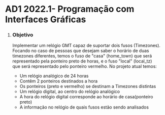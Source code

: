 # AD1 2022.1- Programação com Interfaces Gráficas

<ol>
  <li><h3>Objetivo</h3></li>
  Implementar um relógio GMT capaz de suportar dois fusos (Timezones).
  Focando no caso de pessoas que desejam saber o horário de duas timezones diferentes, temos o fuso de "casa" (home_town) que será representado pela ponteiro preto de horas, e o fuso "local" (local_tz) que será representado pelo ponteiro vermelho.
  No projeto atual temos:
  <ul>
    <li>Um relógio analógico de 24 horas</li>
    <li>Contêm 2 ponteiros destinados a hora</li>
    <li>Os ponteiros (preto e vermelho) se destinam a Timezones distintas</li>
    <li>Um relógio digital, ao centro do relógio analógico</li>    
    <li>A hora do relógio digital corresponde ao horário de casa(ponteiro preto)</li>
    <li>A informação no relógio de quais fusos estão sendo analisados</li>
  </ul>
</ol>
